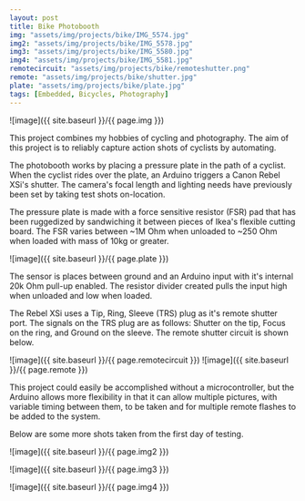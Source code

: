 ```yaml
---
layout: post
title: Bike Photobooth
img: "assets/img/projects/bike/IMG_5574.jpg"
img2: "assets/img/projects/bike/IMG_5578.jpg"
img3: "assets/img/projects/bike/IMG_5580.jpg"
img4: "assets/img/projects/bike/IMG_5581.jpg"
remotecircuit: "assets/img/projects/bike/remoteshutter.png"
remote: "assets/img/projects/bike/shutter.jpg"
plate: "assets/img/projects/bike/plate.jpg"
tags: [Embedded, Bicycles, Photography]
---
```

![image]({{ site.baseurl }}/{{ page.img }})

This project combines my hobbies of cycling and photography. The aim of this project is to reliably capture action shots of cyclists by automating.

The photobooth works by placing a pressure plate in the path of a cyclist. When the cyclist rides over the plate, an Arduino triggers a Canon Rebel XSi's shutter. The camera's focal length and lighting needs have previously been set by taking test shots on-location.

The pressure plate is made with a force sensitive resistor (FSR) pad that has been ruggedized by sandwiching it between pieces of Ikea's flexible cutting board. The FSR varies between ~1M Ohm when unloaded to ~250 Ohm when loaded with mass of 10kg or greater.

![image]({{ site.baseurl }}/{{ page.plate }})

The sensor is places between ground and an Arduino input with it's internal 20k Ohm pull-up enabled. The resistor divider created pulls the input high when unloaded and low when loaded.

The Rebel XSi uses a Tip, Ring, Sleeve (TRS) plug as it's remote shutter port. The signals on the TRS plug are as follows: Shutter on the tip, Focus on the ring, and Ground on the sleeve. The remote shutter circuit is shown below.

![image]({{ site.baseurl }}/{{ page.remotecircuit }}) ![image]({{ site.baseurl }}/{{ page.remote }})

This project could easily be accomplished without a microcontroller, but the Arduino allows more flexibility in that it can allow multiple pictures, with variable timing between them, to be taken and for multiple remote flashes to be added to the system.

Below are some more shots taken from the first day of testing.

![image]({{ site.baseurl }}/{{ page.img2 }})

![image]({{ site.baseurl }}/{{ page.img3 }})

![image]({{ site.baseurl }}/{{ page.img4 }})